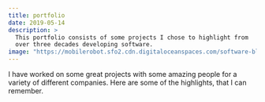 ```yaml
---
title: portfolio
date: 2019-05-14
description: >
  This portfolio consists of some projects I chose to highlight from
  over three decades developing software.
image: "https://mobilerobot.sfo2.cdn.digitaloceanspaces.com/software-block.png"
---
```


I have worked on some great projects with some amazing people for a
variety of different companies.  Here are some of the highlights, that
I can remember.

